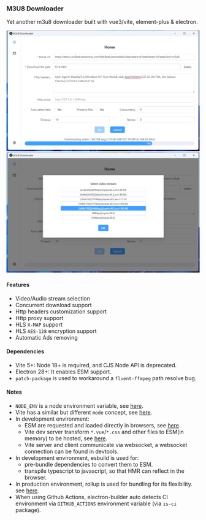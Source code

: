### M3U8 Downloader
Yet another m3u8 downloader built with vue3/vite, element-plus & electron.

![md-1](doc/md-1.png)
![md-2](doc/md-2.png)

#### Features
- Video/Audio stream selection
- Concurrent download support
- Http headers customization support
- Http proxy support
- HLS `X-MAP` support
- HLS `AES-128` encryption support
- Automatic Ads removing

#### Dependencies
- Vite 5+: Node 18+ is required, and CJS Node API is deprecated.
- Electron 28+: It enables ESM support.
- `patch-package` is used to workaround a `fluent-ffmpeg` path resolve bug.

#### Notes
- `NODE_ENV` is a node environment variable, see [here](https://nodejs.org/en/learn/getting-started/nodejs-the-difference-between-development-and-production).
- Vite has a similar but different `mode` concept, see [here](https://vitejs.dev/guide/env-and-mode.html#node-env-and-modes).
- In development environment:
  - ESM are requested and loaded directly in browsers, see [here](https://vitejs.dev/guide/features).
  - Vite dev server transform `*.vue`/`*.css` and other files to ESM(in memory) to be hosted, see [here](https://github.com/vitejs/vite/blob/main/packages/vite/src/node/server/middlewares/transform.ts).
  - Vite server and client communicate via websocket, a websocket connection can be found in devtools.
- In development environment, esbuild is used for:
  - pre-bundle dependencies to convert them to ESM.
  - transpile typescript to javascript, so that HMR can reflect in the browser.
- In production environment, rollup is used for bundling for its flexibility. see [here](https://vitejs.dev/guide/why.html#why-not-bundle-with-esbuild).
- When using Github Actions, electron-builder auto detects CI environment via `GITHUB_ACTIONS` environment variable (via `is-ci` package).

